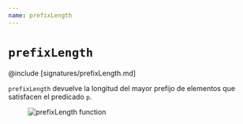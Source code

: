 ```yaml
---
name: prefixLength
---
```


# `prefixLength`

@include [signatures/prefixLength.md]

`prefixLength` devuelve la longitud del mayor prefijo de elementos que satisfacen el predicado `p`.

<figure class="diagram">
  <img src="../images/prefixLength.svg" alt="prefixLength function">
  <!-- <figcaption class="diagram-desc"></figcaption> -->
</figure>
